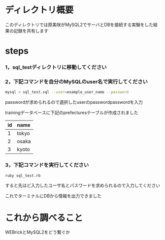 # ディレクトリ概要

このディレクトリでは原美咲がMySQL2でサーバとDBを接続する実験をした結果の記録を共有します

# steps

### 1，sql_testディレクトリに移動してください
### 2，下記コマンドを自分のMySQLのuser名で実行してください

```bash
mysql < sql_test.sql --user=example_user_name --password
```
passwordが求められるので選択したuserのpasswordpasswordを入力



trainingデータベースに下記のprefecturesテーブルが作成されました

|id|name|
|:----|:----|
|1|tokyo|
|2|osaka|
|3|kyoto|


### 3，下記コマンドを実行してください

```bash
ruby sql_test.rb
```
すると先ほど入力したユーザ名とパスワードを求められるので入力してください

これでターミナルにDBから情報を出力できました

# これから調べること

WEBrickとMySQL2をどう繋ぐか

